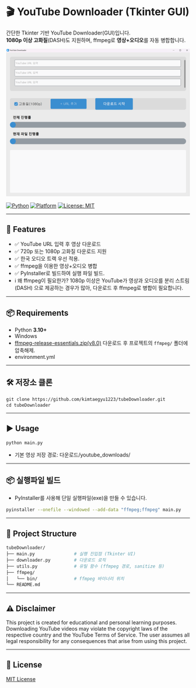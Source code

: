 # 🎬 YouTube Downloader (Tkinter GUI)

간단한 Tkinter 기반 YouTube Downloader(GUI)입니다.  
**1080p 이상 고화질**(DASH)도 지원하며, ffmpeg로 **영상+오디오**를 자동 병합합니다.

<p align="left">
  <img src="docs/UI.png" alt="UI Screenshot" width="600"/>
</p>

[![Python](https://img.shields.io/badge/Python-3.10%2B-blue)]()
[![Platform](https://img.shields.io/badge/Platform-Windows%20-lightgrey)]()
[![License: MIT](https://img.shields.io/badge/License-MIT-green.svg)]()

---

## 🚀 Features
- ✅ YouTube URL 입력 후 영상 다운로드
- ✅ 720p 또는 1080p 고화질 다운로드 지원
- ✅ 한국 오디오 트랙 우선 적용.
- ✅ ffmpeg을 이용한 영상+오디오 병합
- ✅ PyInstaller로 빌드하여 실행 파일 빌드.
- ℹ️ 왜 ffmpeg이 필요한가? 
 1080p 이상은 YouTube가 영상과 오디오를 분리 스트림(DASH) 으로 제공하는 경우가 많아, 다운로드 후 ffmpeg로 병합이 필요합니다.
---

## 📦 Requirements
- Python **3.10+**
- Windows
- [ ffmpeg-release-essentials.zip(v8.0)](https://www.gyan.dev/ffmpeg/builds/) 다운로드 후 프로젝트의 `ffmpeg/` 폴더에 압축해제.
- environment.yml
---

## 🛠 저장소 클론

    git clone https://github.com/kimtaegyu1223/tubeDownloader.git
    cd tubeDownloader
    
---

## ▶️ Usage

```bash
python main.py
```

- 기본 영상 저장 경로: 다운로드/youtube_downloads/
---

## 📦 실행파일 빌드

- PyInstaller를 사용해 단일 실행파일(exe)을 만들 수 있습니다.
```bash
pyinstaller --onefile --windowed --add-data "ffmpeg;ffmpeg" main.py
```
---

## 📂 Project Structure
```bash
tubeDownloader/
├── main.py               # 실행 진입점 (Tkinter UI)
├── downloader.py         # 다운로드 로직
├── utils.py              # 유틸 함수 (ffmpeg 경로, sanitize 등)
├── ffmpeg/               
│   └── bin/              # ffmpeg 바이너리 위치
└── README.md
```
---
## ⚠️ Disclaimer

This project is created for educational and personal learning purposes.
Downloading YouTube videos may violate the copyright laws of the respective country and the YouTube Terms of Service.
The user assumes all legal responsibility for any consequences that arise from using this project.

---
## 📜 License
[MIT License](./LICENSE)